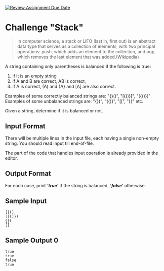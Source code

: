 [![Review Assignment Due Date](https://classroom.github.com/assets/deadline-readme-button-24ddc0f5d75046c5622901739e7c5dd533143b0c8e959d652212380cedb1ea36.svg)](https://classroom.github.com/a/ECCYm6QA)
# Challenge "Stack"

> In computer science, a stack or LIFO (last in, first out) is an abstract data type that serves 
> as a collection of elements, with two principal operations: push, which adds an element to the 
> collection, and pop, which removes the last element that was added.(Wikipedia)

A string containing only parentheses is balanced if the following is true: 
1. if it is an empty string
2. if A and B are correct, AB is correct, 
3. if A is correct, (A) and {A} and [A] are also correct.

Examples of some correctly balanced strings are: "{}()", "[{()}]", "({()})"
Examples of some unbalanced strings are: "{}(", "({)}", "[[", "}{" etc.

Given a string, determine if it is balanced or not.

## Input Format

There will be multiple lines in the input file, each having a single non-empty string. 
You should read input till end-of-file.

The part of the code that handles input operation is already provided in the editor.

## Output Format

For each case, print **_'true'_** if the string is balanced, **_'false'_** otherwise.

## Sample Input

```
{}()
({()})
{}(
[]
```

## Sample Output 0

```
true
true
false
true
```
